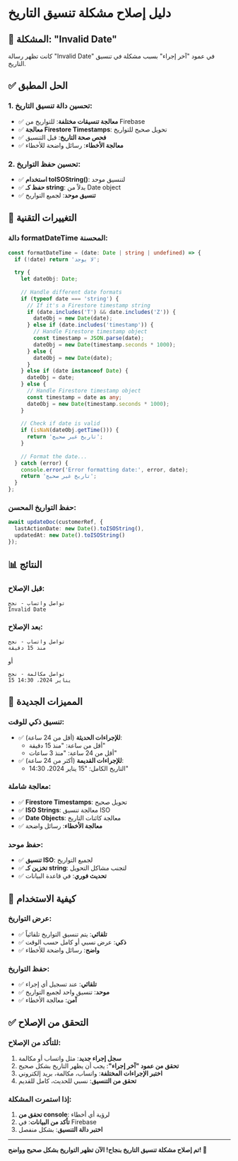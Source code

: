 # دليل إصلاح مشكلة تنسيق التاريخ

## 🐛 المشكلة: "Invalid Date"

كانت تظهر رسالة "Invalid Date" في عمود "آخر إجراء" بسبب مشكلة في تنسيق التاريخ.

## ✅ الحل المطبق

### **1. تحسين دالة تنسيق التاريخ:**
- ✅ **معالجة تنسيقات مختلفة**: للتواريخ من Firebase
- ✅ **معالجة Firestore Timestamps**: تحويل صحيح للتواريخ
- ✅ **فحص صحة التاريخ**: قبل التنسيق
- ✅ **معالجة الأخطاء**: رسائل واضحة للأخطاء

### **2. تحسين حفظ التواريخ:**
- ✅ **استخدام toISOString()**: لتنسيق موحد
- ✅ **حفظ كـ string**: بدلاً من Date object
- ✅ **تنسيق موحد**: لجميع التواريخ

## 🔧 التغييرات التقنية

### **دالة formatDateTime المحسنة:**
```typescript
const formatDateTime = (date: Date | string | undefined) => {
  if (!date) return 'لا يوجد';
  
  try {
    let dateObj: Date;
    
    // Handle different date formats
    if (typeof date === 'string') {
      // If it's a Firestore timestamp string
      if (date.includes('T') && date.includes('Z')) {
        dateObj = new Date(date);
      } else if (date.includes('timestamp')) {
        // Handle Firestore timestamp object
        const timestamp = JSON.parse(date);
        dateObj = new Date(timestamp.seconds * 1000);
      } else {
        dateObj = new Date(date);
      }
    } else if (date instanceof Date) {
      dateObj = date;
    } else {
      // Handle Firestore timestamp object
      const timestamp = date as any;
      dateObj = new Date(timestamp.seconds * 1000);
    }
    
    // Check if date is valid
    if (isNaN(dateObj.getTime())) {
      return 'تاريخ غير صحيح';
    }
    
    // Format the date...
  } catch (error) {
    console.error('Error formatting date:', error, date);
    return 'تاريخ غير صحيح';
  }
};
```

### **حفظ التواريخ المحسن:**
```typescript
await updateDoc(customerRef, {
  lastActionDate: new Date().toISOString(),
  updatedAt: new Date().toISOString()
});
```

## 📊 النتائج

### **قبل الإصلاح:**
```
تواصل واتساب - نجح
Invalid Date
```

### **بعد الإصلاح:**
```
تواصل واتساب - نجح
منذ 15 دقيقة
```

أو

```
تواصل مكالمة - نجح
15 يناير 2024، 14:30
```

## 🎯 المميزات الجديدة

### **تنسيق ذكي للوقت:**
- ✅ **للإجراءات الحديثة** (أقل من 24 ساعة):
  - أقل من ساعة: "منذ 15 دقيقة"
  - أقل من 24 ساعة: "منذ 3 ساعات"
- ✅ **للإجراءات القديمة** (أكثر من 24 ساعة):
  - التاريخ الكامل: "15 يناير 2024، 14:30"

### **معالجة شاملة:**
- ✅ **Firestore Timestamps**: تحويل صحيح
- ✅ **ISO Strings**: معالجة تنسيق ISO
- ✅ **Date Objects**: معالجة كائنات التاريخ
- ✅ **معالجة الأخطاء**: رسائل واضحة

### **حفظ موحد:**
- ✅ **تنسيق ISO**: لجميع التواريخ
- ✅ **تخزين كـ string**: لتجنب مشاكل التحويل
- ✅ **تحديث فوري**: في قاعدة البيانات

## 🚀 كيفية الاستخدام

### **عرض التواريخ:**
- ✅ **تلقائي**: يتم تنسيق التواريخ تلقائياً
- ✅ **ذكي**: عرض نسبي أو كامل حسب الوقت
- ✅ **واضح**: رسائل واضحة للأخطاء

### **حفظ التواريخ:**
- ✅ **تلقائي**: عند تسجيل أي إجراء
- ✅ **موحد**: تنسيق واحد لجميع التواريخ
- ✅ **آمن**: معالجة الأخطاء

## ✅ التحقق من الإصلاح

### **للتأكد من الإصلاح:**
1. **سجل إجراء جديد**: مثل واتساب أو مكالمة
2. **تحقق من عمود "آخر إجراء"**: يجب أن يظهر التاريخ بشكل صحيح
3. **اختبر الإجراءات المختلفة**: واتساب، مكالمة، بريد إلكتروني
4. **تحقق من التنسيق**: نسبي للحديث، كامل للقديم

### **إذا استمرت المشكلة:**
1. **تحقق من console**: لرؤية أي أخطاء
2. **تأكد من البيانات**: في Firebase
3. **اختبر دالة التنسيق**: بشكل منفصل

---

**تم إصلاح مشكلة تنسيق التاريخ بنجاح! الآن تظهر التواريخ بشكل صحيح وواضح! 🎉**







